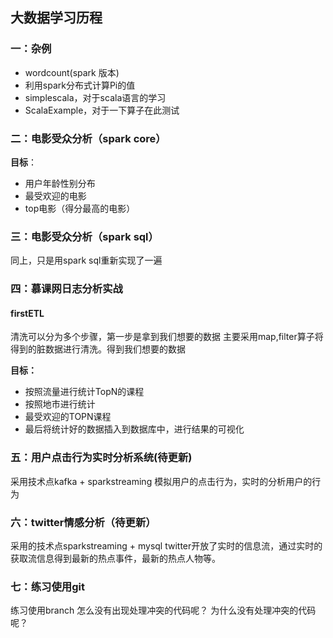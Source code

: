
## 大数据学习历程 ##

### 一：杂例 ###

- wordcount(spark 版本)
- 利用spark分布式计算Pi的值
- simplescala，对于scala语言的学习
- ScalaExample，对于一下算子在此测试
### 二：电影受众分析（spark core） ###
**目标**：

- 用户年龄性别分布
- 最受欢迎的电影
- top电影（得分最高的电影）
### 三：电影受众分析（spark sql） ###
同上，只是用spark sql重新实现了一遍
### 四：慕课网日志分析实战 ###
#### firstETL ####
清洗可以分为多个步骤，第一步是拿到我们想要的数据
主要采用map,filter算子将得到的脏数据进行清洗。得到我们想要的数据

**目标：**

- 按照流量进行统计TopN的课程
- 按照地市进行统计
- 最受欢迎的TOPN课程
- 最后将统计好的数据插入到数据库中，进行结果的可视化

### 五：用户点击行为实时分析系统(待更新) ###
采用技术点kafka + sparkstreaming
模拟用户的点击行为，实时的分析用户的行为
### 六：twitter情感分析（待更新） ###
采用的技术点sparkstreaming + mysql
twitter开放了实时的信息流，通过实时的获取流信息得到最新的热点事件，最新的热点人物等。

### 七：练习使用git
练习使用branch
怎么没有出现处理冲突的代码呢？
为什么没有处理冲突的代码呢？







